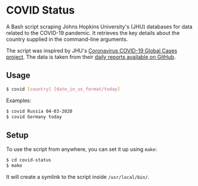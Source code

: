 # COVID Status

A Bash script scraping Johns Hopkins University's (JHU) databases for data
related to the COVID-19 pandemic. It retrieves the key details about the
country supplied in the command-line arguments.

The script was inspired by JHU's [Coronavirus COVID-19 Global Cases project][1].
The data is taken from their [daily reports available on GitHub][2].

## Usage

```bash
$ covid [country] [date_in_us_format/today]
```

Examples:

```bash
$ covid Russia 04-03-2020
$ covid Germany today
```

## Setup

To use the script from anywhere, you can set it up using `make`:

```bash
$ cd covid-status
$ make
```

It will create a symlink to the script inside `/usr/local/bin/`.

[1]: https://gisanddata.maps.arcgis.com/apps/opsdashboard/index.html#/bda7594740fd40299423467b48e9ecf6
[2]: https://github.com/CSSEGISandData/COVID-19/tree/master/csse_covid_19_data/csse_covid_19_daily_reports
